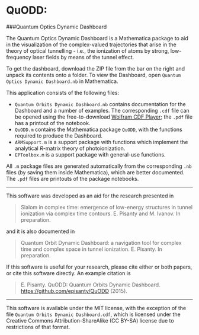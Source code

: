 # QuODD: 
###Quantum Optics Dynamic Dashboard

The Quantum Optics Dynamic Dashboard is a Mathematica package to aid in the visualization of the complex-valued trajectories that arise in the theory of optical tunnelling - i.e., the ionization of atoms by strong, low-frequency laser fields by means of the tunnel effect.

To get the dashboard, download the ZIP file from the bar on the right and unpack its contents onto a folder. To view the Dashboard, open `Quantum Optics Dynamic Dashboard.nb` in Mathematica.

This application consists of the following files:

 - `Quantum Orbits Dynamic Dashboard.nb` contains documentation for the Dashboard and a number of examples. The corresponding `.cdf` file can be opened using the free-to-download [Wolfram CDF Player](http://www.wolfram.com/cdf-player/); the `.pdf` file has a printout of the notebook.
 - `QuODD.m` contains the Mathematica package `QuODD`, with the functions required to produce the Dashboard.
 - `ARMSupport.m` is a support package with functions which implement the analytical *R*-matrix theory of photoionization.
 - `EPToolbox.m` is a support package with general-use functions.

All `.m` package files are generated automatically from the corresponding `.nb` files (by saving them inside Mathematica), which are better documented. The `.pdf` files are printouts of the package notebooks.

-----

This software was developed as an aid for the research presented in

> Slalom in complex time: emergence of low-energy structures in tunnel ionization via complex time contours. E. Pisanty and M. Ivanov. In preparation.

and it is also documented in

> Quantum Orbit Dynamic Dashboard: a navigation tool for complex time and complex space in tunnel ionization. E. Pisanty. In preparation.

If this software is useful for your research, please cite either or both papers, or cite this software directly. An example citation is

> E. Pisanty. QuODD: Quantum Orbits Dynamic Dashboard. https://github.com/episanty/QuODD (2015).

---

This software is available under the MIT license, with the exception of the file `Quantum Orbits Dynamic Dashboard.cdf`, which is licensed under the Creative Commons Attribution-ShareAlike (CC BY-SA) license due to restrictions of that format.